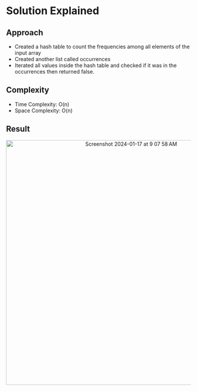 # Solution Explained

## Approach
- Created a hash table to count the frequencies among all elements of the input array
- Created another list called occurrences
- Iterated all values inside the hash table and checked if it was in the occurrences then returned false.

## Complexity
- Time Complexity: O(n)
- Space Complexity: O(n)

## Result
<p align="center">
  <img width="666" alt="Screenshot 2024-01-17 at 9 07 58 AM" src="https://github.com/DuongNg2911/LeetCode-Problems-Solutions/assets/127082369/f9d36cc1-b8e7-449a-b592-401437a69bd0">
</p>
